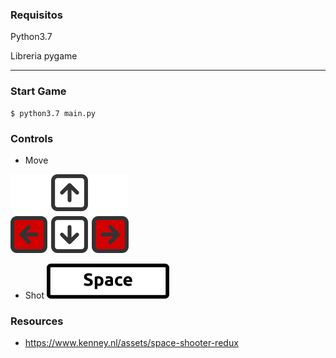 ### Requisitos
Python3.7

Libreria pygame
***
### Start Game
```
$ python3.7 main.py
```

### Controls

- Move

![right-left.png](https://github.com/martinavilasj/firstPythonGame/blob/eade0dd198bd329d346a3f52593ebcdd9c3d5df7/resources/others/right-left.png)

- Shot
![space.png](https://github.com/martinavilasj/firstPythonGame/blob/eade0dd198bd329d346a3f52593ebcdd9c3d5df7/resources/others/space.png)


### Resources
- https://www.kenney.nl/assets/space-shooter-redux
